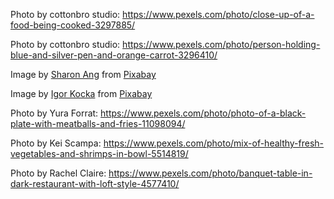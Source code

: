 Photo by cottonbro studio: https://www.pexels.com/photo/close-up-of-a-food-being-cooked-3297885/

Photo by cottonbro studio: https://www.pexels.com/photo/person-holding-blue-and-silver-pen-and-orange-carrot-3296410/

Image by <a href="https://pixabay.com/users/sharonang-99559/?utm_source=link-attribution&utm_medium=referral&utm_campaign=image&utm_content=1180420">Sharon Ang</a> from <a href="https://pixabay.com//?utm_source=link-attribution&utm_medium=referral&utm_campaign=image&utm_content=1180420">Pixabay</a>

Image by <a href="https://pixabay.com/users/kocka_photo-19859205/?utm_source=link-attribution&utm_medium=referral&utm_campaign=image&utm_content=6919816">Igor Kocka</a> from <a href="https://pixabay.com//?utm_source=link-attribution&utm_medium=referral&utm_campaign=image&utm_content=6919816">Pixabay</a>

Photo by Yura Forrat: https://www.pexels.com/photo/photo-of-a-black-plate-with-meatballs-and-fries-11098094/

Photo by Kei Scampa: https://www.pexels.com/photo/mix-of-healthy-fresh-vegetables-and-shrimps-in-bowl-5514819/

Photo by Rachel Claire: https://www.pexels.com/photo/banquet-table-in-dark-restaurant-with-loft-style-4577410/